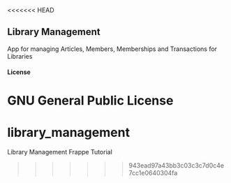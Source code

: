 <<<<<<< HEAD
## Library Management

App for managing Articles, Members, Memberships and Transactions for Libraries

#### License

GNU General Public License
=======
# library_management
Library Management Frappe Tutorial
>>>>>>> 943ead97a43bb3c03c3c7d0c4e7cc1e0640304fa
